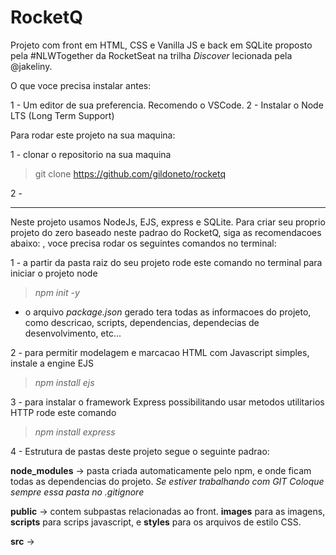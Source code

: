 # RocketQ
Projeto com front em HTML, CSS e Vanilla JS e back em SQLite proposto pela #NLWTogether da RocketSeat na trilha *Discover* lecionada pela @jakeliny.

O que voce precisa instalar antes:

1 - Um editor de sua preferencia. Recomendo o VSCode.
2 - Instalar o Node LTS (Long Term Support)

Para rodar este projeto na sua maquina:

1 - clonar o repositorio na sua maquina
> git clone https://github.com/gildoneto/rocketq

2 - 

----------
Neste projeto usamos NodeJs, EJS, express e SQLite.
Para criar seu proprio projeto do zero baseado neste padrao do RocketQ, siga as recomendacoes abaixo: , voce precisa rodar os seguintes comandos no terminal:

1 - a partir da pasta raiz do seu projeto rode este comando no terminal para iniciar o projeto node
> *npm init -y*

*  o arquivo *package.json* gerado tera todas as informacoes do projeto, como descricao, scripts, dependencias, dependecias de desenvolvimento, etc...

2 - para permitir modelagem e marcacao HTML com Javascript simples, instale a engine EJS
> *npm install ejs*

3 - para instalar o framework Express possibilitando usar metodos utilitarios HTTP rode este comando
> *npm install express*

4 - Estrutura de pastas deste projeto segue o seguinte padrao:

**node_modules** -> pasta criada automaticamente pelo npm, e onde ficam todas as dependencias do projeto.
*Se estiver trabalhando com GIT Coloque sempre essa pasta no .gitignore*

**public** -> contem subpastas relacionadas ao front. **images** para as imagens, **scripts** para scrips javascript, e **styles** para os arquivos de estilo CSS.

**src** -> 